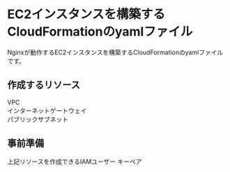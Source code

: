 # EC2インスタンスを構築するCloudFormationのyamlファイル
Nginxが動作するEC2インスタンスを構築するCloudFormationのyamlファイルです。

## 作成するリソース
VPC
<br>
インターネットゲートウェイ
<br>
パブリックサブネット


## 事前準備
上記リソースを作成できるIAMユーザー
キーペア
